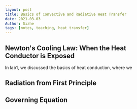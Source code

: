 ```yaml
---
layout: post
title: Basics of Convective and Radiative Heat Transfer
date: 2021-03-03
Author: Sizhe
tags: [notes, teaching, heat transfer]
---
```


## Newton's Cooling Law: When the Heat Conductor is Exposed
In lab1, we discussed the basics of heat conduction, where we 
## Radiation from First Principle

## Governing Equation